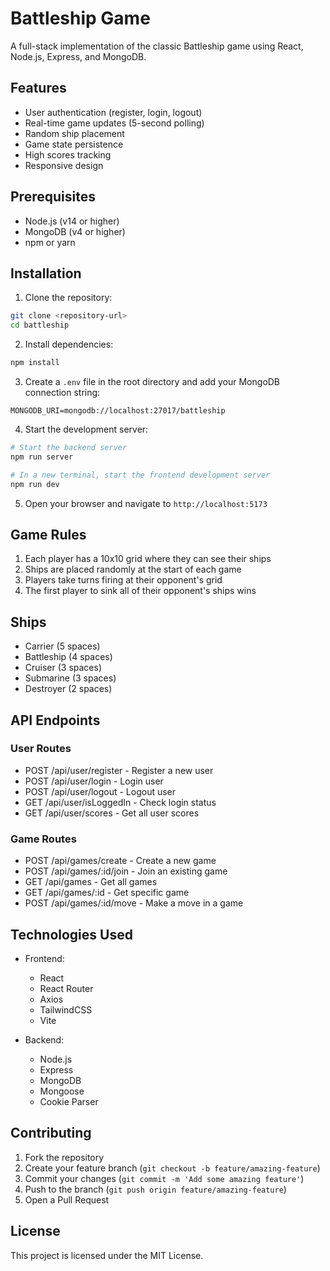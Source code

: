 # Battleship Game

A full-stack implementation of the classic Battleship game using React, Node.js, Express, and MongoDB.

## Features

- User authentication (register, login, logout)
- Real-time game updates (5-second polling)
- Random ship placement
- Game state persistence
- High scores tracking
- Responsive design

## Prerequisites

- Node.js (v14 or higher)
- MongoDB (v4 or higher)
- npm or yarn

## Installation

1. Clone the repository:

```bash
git clone <repository-url>
cd battleship
```

2. Install dependencies:

```bash
npm install
```

3. Create a `.env` file in the root directory and add your MongoDB connection string:

```
MONGODB_URI=mongodb://localhost:27017/battleship
```

4. Start the development server:

```bash
# Start the backend server
npm run server

# In a new terminal, start the frontend development server
npm run dev
```

5. Open your browser and navigate to `http://localhost:5173`

## Game Rules

1. Each player has a 10x10 grid where they can see their ships
2. Ships are placed randomly at the start of each game
3. Players take turns firing at their opponent's grid
4. The first player to sink all of their opponent's ships wins

## Ships

- Carrier (5 spaces)
- Battleship (4 spaces)
- Cruiser (3 spaces)
- Submarine (3 spaces)
- Destroyer (2 spaces)

## API Endpoints

### User Routes

- POST /api/user/register - Register a new user
- POST /api/user/login - Login user
- POST /api/user/logout - Logout user
- GET /api/user/isLoggedIn - Check login status
- GET /api/user/scores - Get all user scores

### Game Routes

- POST /api/games/create - Create a new game
- POST /api/games/:id/join - Join an existing game
- GET /api/games - Get all games
- GET /api/games/:id - Get specific game
- POST /api/games/:id/move - Make a move in a game

## Technologies Used

- Frontend:

  - React
  - React Router
  - Axios
  - TailwindCSS
  - Vite

- Backend:
  - Node.js
  - Express
  - MongoDB
  - Mongoose
  - Cookie Parser

## Contributing

1. Fork the repository
2. Create your feature branch (`git checkout -b feature/amazing-feature`)
3. Commit your changes (`git commit -m 'Add some amazing feature'`)
4. Push to the branch (`git push origin feature/amazing-feature`)
5. Open a Pull Request

## License

This project is licensed under the MIT License.
